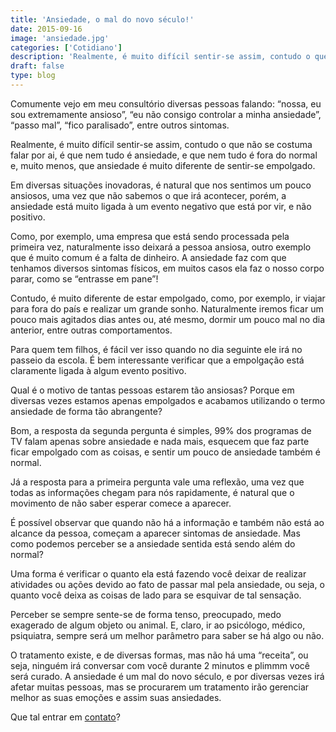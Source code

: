 ```yaml
---
title: 'Ansiedade, o mal do novo século!'
date: 2015-09-16
image: 'ansiedade.jpg'
categories: ['Cotidiano']
description: 'Realmente, é muito difícil sentir-se assim, contudo o que não se costuma falar por ai, é que nem tudo é ansiedade, e que nem tudo é fora'
draft: false
type: blog
---
```


Comumente vejo em meu consultório diversas pessoas falando: “nossa, eu sou extremamente ansioso”, “eu não consigo controlar a minha ansiedade”, “passo mal”, “fico paralisado”, entre outros sintomas.

Realmente, é muito difícil sentir-se assim, contudo o que não se costuma falar por ai, é que nem tudo é ansiedade, e que nem tudo é fora do normal e, muito menos, que ansiedade é muito diferente de sentir-se empolgado.

Em diversas situações inovadoras, é natural que nos sentimos um pouco ansiosos, uma vez que não sabemos o que irá acontecer, porém, a ansiedade está muito ligada à um evento negativo que está por vir, e não positivo.

Como, por exemplo, uma empresa que está sendo processada pela primeira vez, naturalmente isso deixará a pessoa ansiosa, outro exemplo que é muito comum é a falta de dinheiro. A ansiedade faz com que tenhamos diversos sintomas físicos, em muitos casos ela faz o nosso corpo parar, como se “entrasse em pane”!

Contudo, é muito diferente de estar empolgado, como, por exemplo, ir viajar para fora do país e realizar um grande sonho. Naturalmente iremos ficar um pouco mais agitados dias antes ou, até mesmo, dormir um pouco mal no dia anterior, entre outras comportamentos.

Para quem tem filhos, é fácil ver isso quando no dia seguinte ele irá no passeio da escola. É bem interessante verificar que a empolgação está claramente ligada à algum evento positivo.

Qual é o motivo de tantas pessoas estarem tão ansiosas? Porque em diversas vezes estamos apenas empolgados e acabamos utilizando o termo ansiedade de forma tão abrangente?

Bom, a resposta da segunda pergunta é simples, 99% dos programas de TV falam apenas sobre ansiedade e nada mais, esquecem que faz parte ficar empolgado com as coisas, e sentir um pouco de ansiedade também é normal.

Já a resposta para a primeira pergunta vale uma reflexão, uma vez que todas as informações chegam para nós rapidamente, é natural que o movimento de não saber esperar comece a aparecer.

É possível observar que quando não há a informação e também não está ao alcance da pessoa, começam a aparecer sintomas de ansiedade. Mas como podemos perceber se a ansiedade sentida está sendo além do normal?

Uma forma é verificar o quanto ela está fazendo você deixar de realizar atividades ou ações devido ao fato de passar mal pela ansiedade, ou seja, o quanto você deixa as coisas de lado para se esquivar de tal sensação.

Perceber se sempre sente-se de forma tenso, preocupado, medo exagerado de algum objeto ou animal. E, claro, ir ao psicólogo, médico, psiquiatra, sempre será um melhor parâmetro para saber se há algo ou não.

O tratamento existe, e de diversas formas, mas não há uma “receita”, ou seja, ninguém irá conversar com você durante 2 minutos e plimmm você será curado. A ansiedade é um mal do novo século, e por diversas vezes irá afetar muitas pessoas, mas se procurarem um tratamento irão gerenciar melhor as suas emoções e assim suas ansiedades.

Que tal entrar em [contato](/contato/)?
